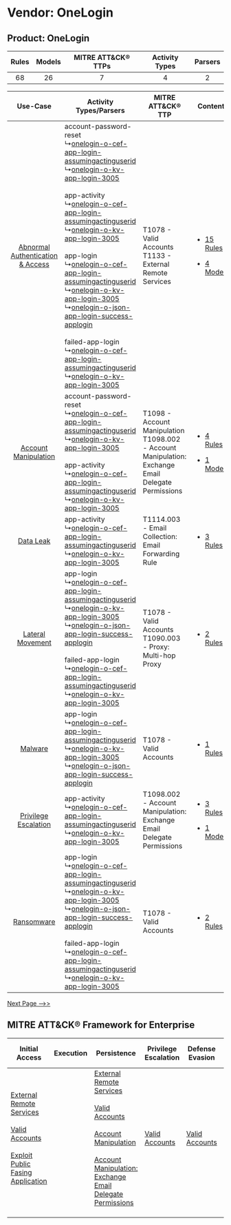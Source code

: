 Vendor: OneLogin
================
Product: OneLogin
-----------------
| Rules | Models | MITRE ATT&CK® TTPs | Activity Types | Parsers |
|:-----:|:------:|:------------------:|:--------------:|:-------:|
|  68   |   26   |         7          |       4        |    2    |

|    Use-Case    | Activity Types/Parsers    | MITRE ATT&CK® TTP    | Content    |
|:----:| ---- | ---- | ---- |
| [Abnormal Authentication & Access](../../../UseCases/uc_abnormal_authentication_&_access.md) |  account-password-reset<br> ↳[onelogin-o-cef-app-login-assumingactinguserid](Ps/pC_oneloginocefapploginassumingactinguserid.md)<br> ↳[onelogin-o-kv-app-login-3005](Ps/pC_oneloginokvapplogin3005.md)<br><br> app-activity<br> ↳[onelogin-o-cef-app-login-assumingactinguserid](Ps/pC_oneloginocefapploginassumingactinguserid.md)<br> ↳[onelogin-o-kv-app-login-3005](Ps/pC_oneloginokvapplogin3005.md)<br><br> app-login<br> ↳[onelogin-o-cef-app-login-assumingactinguserid](Ps/pC_oneloginocefapploginassumingactinguserid.md)<br> ↳[onelogin-o-kv-app-login-3005](Ps/pC_oneloginokvapplogin3005.md)<br> ↳[onelogin-o-json-app-login-success-applogin](Ps/pC_oneloginojsonapploginsuccessapplogin.md)<br><br> failed-app-login<br> ↳[onelogin-o-cef-app-login-assumingactinguserid](Ps/pC_oneloginocefapploginassumingactinguserid.md)<br> ↳[onelogin-o-kv-app-login-3005](Ps/pC_oneloginokvapplogin3005.md)<br> | T1078 - Valid Accounts<br>T1133 - External Remote Services<br>    | [<ul><li>15 Rules</li></ul><ul><li>4 Models</li></ul>](RM/r_m_onelogin_onelogin_Abnormal_Authentication_&_Access.md) |
|    [Account Manipulation](../../../UseCases/uc_account_manipulation.md)    |  account-password-reset<br> ↳[onelogin-o-cef-app-login-assumingactinguserid](Ps/pC_oneloginocefapploginassumingactinguserid.md)<br> ↳[onelogin-o-kv-app-login-3005](Ps/pC_oneloginokvapplogin3005.md)<br><br> app-activity<br> ↳[onelogin-o-cef-app-login-assumingactinguserid](Ps/pC_oneloginocefapploginassumingactinguserid.md)<br> ↳[onelogin-o-kv-app-login-3005](Ps/pC_oneloginokvapplogin3005.md)<br>    | T1098 - Account Manipulation<br>T1098.002 - Account Manipulation: Exchange Email Delegate Permissions<br> | [<ul><li>4 Rules</li></ul><ul><li>1 Models</li></ul>](RM/r_m_onelogin_onelogin_Account_Manipulation.md)    |
|    [Data Leak](../../../UseCases/uc_data_leak.md)    |  app-activity<br> ↳[onelogin-o-cef-app-login-assumingactinguserid](Ps/pC_oneloginocefapploginassumingactinguserid.md)<br> ↳[onelogin-o-kv-app-login-3005](Ps/pC_oneloginokvapplogin3005.md)<br>    | T1114.003 - Email Collection: Email Forwarding Rule<br>    | [<ul><li>3 Rules</li></ul>](RM/r_m_onelogin_onelogin_Data_Leak.md)    |
|    [Lateral Movement](../../../UseCases/uc_lateral_movement.md)    |  app-login<br> ↳[onelogin-o-cef-app-login-assumingactinguserid](Ps/pC_oneloginocefapploginassumingactinguserid.md)<br> ↳[onelogin-o-kv-app-login-3005](Ps/pC_oneloginokvapplogin3005.md)<br> ↳[onelogin-o-json-app-login-success-applogin](Ps/pC_oneloginojsonapploginsuccessapplogin.md)<br><br> failed-app-login<br> ↳[onelogin-o-cef-app-login-assumingactinguserid](Ps/pC_oneloginocefapploginassumingactinguserid.md)<br> ↳[onelogin-o-kv-app-login-3005](Ps/pC_oneloginokvapplogin3005.md)<br>    | T1078 - Valid Accounts<br>T1090.003 - Proxy: Multi-hop Proxy<br>    | [<ul><li>2 Rules</li></ul>](RM/r_m_onelogin_onelogin_Lateral_Movement.md)    |
|    [Malware](../../../UseCases/uc_malware.md)    |  app-login<br> ↳[onelogin-o-cef-app-login-assumingactinguserid](Ps/pC_oneloginocefapploginassumingactinguserid.md)<br> ↳[onelogin-o-kv-app-login-3005](Ps/pC_oneloginokvapplogin3005.md)<br> ↳[onelogin-o-json-app-login-success-applogin](Ps/pC_oneloginojsonapploginsuccessapplogin.md)<br>    | T1078 - Valid Accounts<br>    | [<ul><li>1 Rules</li></ul>](RM/r_m_onelogin_onelogin_Malware.md)    |
|    [Privilege Escalation](../../../UseCases/uc_privilege_escalation.md)    |  app-activity<br> ↳[onelogin-o-cef-app-login-assumingactinguserid](Ps/pC_oneloginocefapploginassumingactinguserid.md)<br> ↳[onelogin-o-kv-app-login-3005](Ps/pC_oneloginokvapplogin3005.md)<br>    | T1098.002 - Account Manipulation: Exchange Email Delegate Permissions<br>    | [<ul><li>3 Rules</li></ul><ul><li>1 Models</li></ul>](RM/r_m_onelogin_onelogin_Privilege_Escalation.md)    |
|    [Ransomware](../../../UseCases/uc_ransomware.md)    |  app-login<br> ↳[onelogin-o-cef-app-login-assumingactinguserid](Ps/pC_oneloginocefapploginassumingactinguserid.md)<br> ↳[onelogin-o-kv-app-login-3005](Ps/pC_oneloginokvapplogin3005.md)<br> ↳[onelogin-o-json-app-login-success-applogin](Ps/pC_oneloginojsonapploginsuccessapplogin.md)<br><br> failed-app-login<br> ↳[onelogin-o-cef-app-login-assumingactinguserid](Ps/pC_oneloginocefapploginassumingactinguserid.md)<br> ↳[onelogin-o-kv-app-login-3005](Ps/pC_oneloginokvapplogin3005.md)<br>    | T1078 - Valid Accounts<br>    | [<ul><li>2 Rules</li></ul>](RM/r_m_onelogin_onelogin_Ransomware.md)    |
[Next Page -->>](2_ds_onelogin_onelogin.md)

MITRE ATT&CK® Framework for Enterprise
--------------------------------------
| Initial Access                                                                                                                                                                                                                         | Execution | Persistence                                                                                                                                                                                                                                                                                                                                 | Privilege Escalation                                                | Defense Evasion                                                     | Credential Access | Discovery | Lateral Movement | Collection                                                                                                                                                            | Command and Control                                                                                                                       | Exfiltration | Impact |
| -------------------------------------------------------------------------------------------------------------------------------------------------------------------------------------------------------------------------------------- | --------- | ------------------------------------------------------------------------------------------------------------------------------------------------------------------------------------------------------------------------------------------------------------------------------------------------------------------------------------------- | ------------------------------------------------------------------- | ------------------------------------------------------------------- | ----------------- | --------- | ---------------- | --------------------------------------------------------------------------------------------------------------------------------------------------------------------- | ----------------------------------------------------------------------------------------------------------------------------------------- | ------------ | ------ |
| [External Remote Services](https://attack.mitre.org/techniques/T1133)<br><br>[Valid Accounts](https://attack.mitre.org/techniques/T1078)<br><br>[Exploit Public Fasing Application](https://attack.mitre.org/techniques/T1190)<br><br> |           | [External Remote Services](https://attack.mitre.org/techniques/T1133)<br><br>[Valid Accounts](https://attack.mitre.org/techniques/T1078)<br><br>[Account Manipulation](https://attack.mitre.org/techniques/T1098)<br><br>[Account Manipulation: Exchange Email Delegate Permissions](https://attack.mitre.org/techniques/T1098/002)<br><br> | [Valid Accounts](https://attack.mitre.org/techniques/T1078)<br><br> | [Valid Accounts](https://attack.mitre.org/techniques/T1078)<br><br> |                   |           |                  | [Email Collection](https://attack.mitre.org/techniques/T1114)<br><br>[Email Collection: Email Forwarding Rule](https://attack.mitre.org/techniques/T1114/003)<br><br> | [Proxy: Multi-hop Proxy](https://attack.mitre.org/techniques/T1090/003)<br><br>[Proxy](https://attack.mitre.org/techniques/T1090)<br><br> |              |        |